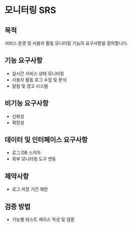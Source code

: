 # 모니터링 SRS

## 목적
서비스 운영 및 사용자 활동 모니터링 기능의 요구사항을 정의합니다.

## 기능 요구사항
- 실시간 서비스 상태 모니터링
- 사용자 활동 로그 수집 및 분석
- 알림 및 경고 시스템

## 비기능 요구사항
- 신뢰성
- 확장성

## 데이터 및 인터페이스 요구사항
- 로그 DB 스키마
- 외부 모니터링 도구 연동

## 제약사항
- 로그 저장 기간 제한

## 검증 방법
- 기능별 테스트 케이스 작성 및 검증
